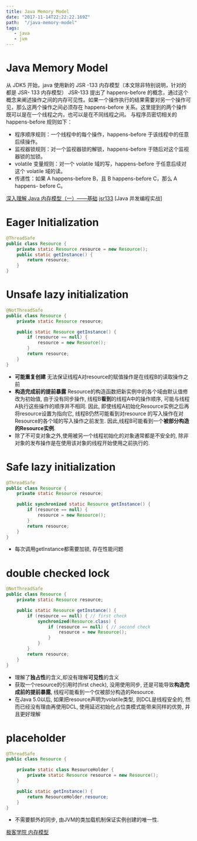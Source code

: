 ```yaml
---
title: Java Memory Model
date: "2017-11-14T22:22:22.169Z"
path:  "/java-memory-model"
tags:
   - java
   - jvm
---
```


# Java Memory Model

从 JDK5 开始，java 使用新的 JSR -133 内存模型（本文除非特别说明，针对的都是 JSR- 133 内存模型）
JSR-133 提出了 happens-before 的概念，通过这个概念来阐述操作之间的内存可见性。如果一个操作执行的结果需要对另一个操作可见，那么这两个操作之间必须存在 happens-before 关系。这里提到的两个操作既可以是在一个线程之内，也可以是在不同线程之间。 与程序员密切相关的 happens-before 规则如下：

* 程序顺序规则：一个线程中的每个操作，happens-before 于该线程中的任意后续操作。
* 监视器锁规则：对一个监视器锁的解锁，happens-before 于随后对这个监视器锁的加锁。
* volatile 变量规则：对一个 volatile 域的写，happens-before 于任意后续对这个 volatile 域的读。
* 传递性：如果 A happens-before B，且 B happens-before C，那么 A happens- before C。

[深入理解 Java 内存模型（一）——基础][1]
[jsr133][2]
[Java 并发编程实战]

[1]: http://www.infoq.com/cn/articles/java-memory-model-1
[2]: https://www.cs.umd.edu/~pugh/java/memoryModel/jsr133.pdf

# Eager Initialization

```java
@ThreadSafe
public class Resource {
    private static Resource resource = new Resource();
    public static getInstance() {
        return resource;
    }
}
```

# Unsafe lazy initialization

```java
@NotThreadSafe
public class Resource {
    private static Resource resource;

    public static Resource getInstance() {
        if (resource == null) {
            resource = new Resource();
        }
        return resource;
    }
}
```

* **可能重复创建** 无法保证线程A对resource的赋值操作是在线程B的读取操作之前
* **构造完成前的提前暴露** Resource的构造函数把新实例中的各个域由默认值修改为初始值,
  由于没有同步操作, 线程B**看到**的线程A中的操作顺序, 可能与线程A执行这些操作的顺序并不相同.
  因此, 即使线程A初始化Resource实例之后再将resource设置为指向它, 线程B仍然可能看到对resource
  的写入操作在对Resource的各个域的写入操作之前发生. 因此,线程B可能看到一个**被部分构造的Resource实例**.
* 除了不可变对象之外,使用被另一个线程初始化的对象通常都是不安全的,
  除非对象的发布操作是在使用该对象的线程开始使用之前执行的.

# Safe lazy initialization

```java
@ThreadSafe
public class Resource {
    private static Resource resource;

    public synchronized static Resource getInstance() {
        if (resource == null) {
            resource = new Resource();
        }
        return resource;
    }
}
```

* 每次调用getInstance都需要加锁, 存在性能问题

# double checked lock

```java
@NotThreadSafe
public class Resource {
    private static Resource resource;

    public static Resource getInstance() {
        if (resource == null) { // first check
            synchronized(Resource.class) {
                if (resource == null) { // second check
                    resource = new Resource();
                }
            }
        }
        return resource;
    }
}
```

* 理解了**独占性**的含义,却没有理解**可见性**的含义
* 获取一个resource的引用时(first check), 没用使用同步, 还是可能导致**构造完成前的提前暴露**,
  线程可能看到一个仅被部分构造的Resource.
* 在Java 5.0以后, 如果把resource声明为volatile类型, 则DCL是线程安全的, 
  然而已经没有理由再使用DCL, 使用延迟初始化占位类模式能带来同样的优势, 并且更好理解

# placeholder

```java
@ThreadSafe
public class Resource {

    private static class ResourceHolder {
        private static Resource resource = new Resource();
    }

    public static getInstance() {
        return ResourceHolder.resource;
    }
}
```
* 不需要额外的同步, 由JVM的类加载机制保证实例创建的唯一性.


[极客学院 内存模型](http://wiki.jikexueyuan.com/project/java-concurrent/java-memory-model.html)
